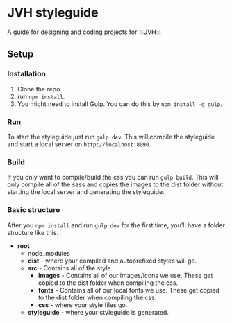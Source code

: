# JVH styleguide
A guide for designing and coding projects for 💥JVH💥 

## Setup
### Installation
1. Clone the repo.
2. run `npm install`.
3. You might need to install Gulp. You can do this by `npm install -g gulp`.

### Run
To start the styleguide just run `gulp dev`. This will compile the styleguide and start a local server on `http://localhost:8090`.

### Build
If you only want to compile/build the css you can run `gulp build`. This will only compile all of the sass and copies the images to the dist folder without starting the local server and generating the styleguide.

### Basic structure
After you `npm install` and run `gulp dev` for the first time, you'll have a folder structure like this.
- **root**
	- node_modules
	- **dist** - where your compiled and autoprefixed styles will go.
	- **src** - Contains all of the style.
		- **images** - Contains all of our images/icons we use. These get copied to the dist folder when compiling the css.
		- **fonts** - Contains all of our local fonts we use. These get copied to the dist folder when compiling the css.
		- **css** - where your style files go.
	- **styleguide** - where your styleguide is generated.
	

